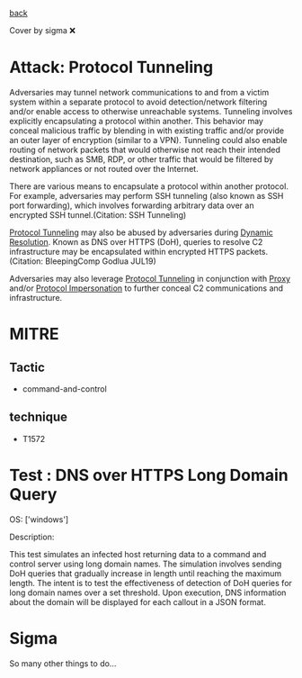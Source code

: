 [back](../index.md)

Cover by sigma :x: 

# Attack: Protocol Tunneling

 Adversaries may tunnel network communications to and from a victim system within a separate protocol to avoid detection/network filtering and/or enable access to otherwise unreachable systems. Tunneling involves explicitly encapsulating a protocol within another. This behavior may conceal malicious traffic by blending in with existing traffic and/or provide an outer layer of encryption (similar to a VPN). Tunneling could also enable routing of network packets that would otherwise not reach their intended destination, such as SMB, RDP, or other traffic that would be filtered by network appliances or not routed over the Internet. 

There are various means to encapsulate a protocol within another protocol. For example, adversaries may perform SSH tunneling (also known as SSH port forwarding), which involves forwarding arbitrary data over an encrypted SSH tunnel.(Citation: SSH Tunneling) 

[Protocol Tunneling](https://attack.mitre.org/techniques/T1572) may also be abused by adversaries during [Dynamic Resolution](https://attack.mitre.org/techniques/T1568). Known as DNS over HTTPS (DoH), queries to resolve C2 infrastructure may be encapsulated within encrypted HTTPS packets.(Citation: BleepingComp Godlua JUL19) 

Adversaries may also leverage [Protocol Tunneling](https://attack.mitre.org/techniques/T1572) in conjunction with [Proxy](https://attack.mitre.org/techniques/T1090) and/or [Protocol Impersonation](https://attack.mitre.org/techniques/T1001/003) to further conceal C2 communications and infrastructure. 

# MITRE
## Tactic
  - command-and-control

## technique
  - T1572

# Test : DNS over HTTPS Long Domain Query

OS: ['windows']

Description:

 This test simulates an infected host returning data to a command and control server using long domain names.
The simulation involves sending DoH queries that gradually increase in length until reaching the maximum length. The intent is to test the effectiveness of detection of DoH queries for long domain names over a set threshold.
 Upon execution, DNS information about the domain will be displayed for each callout in a JSON format.


# Sigma

 So many other things to do...
